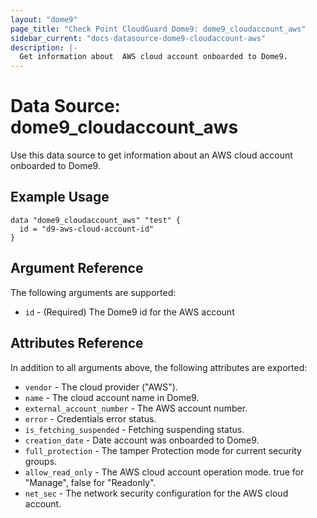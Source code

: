 ```yaml
---
layout: "dome9"
page_title: "Check Point CloudGuard Dome9: dome9_cloudaccount_aws"
sidebar_current: "docs-datasource-dome9-cloudaccount-aws"
description: |-
  Get information about  AWS cloud account onboarded to Dome9.
---
```


# Data Source: dome9_cloudaccount_aws

Use this data source to get information about an  AWS cloud account onboarded to Dome9.

## Example Usage

```hcl
data "dome9_cloudaccount_aws" "test" {
  id = "d9-aws-cloud-account-id"
}

```

## Argument Reference

The following arguments are supported:

* `id` - (Required) The Dome9  id for the AWS account 

## Attributes Reference

In addition to all arguments above, the following attributes are exported:

* `vendor` - The cloud provider ("AWS").
* `name` - The cloud account name in Dome9.
* `external_account_number` - The AWS account number.
* `error` - Credentials error status.
* `is_fetching_suspended` - Fetching suspending status.
* `creation_date` - Date account was onboarded to Dome9.
* `full_protection` - The tamper Protection mode for current security groups.
* `allow_read_only` - The AWS cloud account operation mode. true for "Manage", false for "Readonly".
* `net_sec` - The network security configuration for the AWS cloud account.
